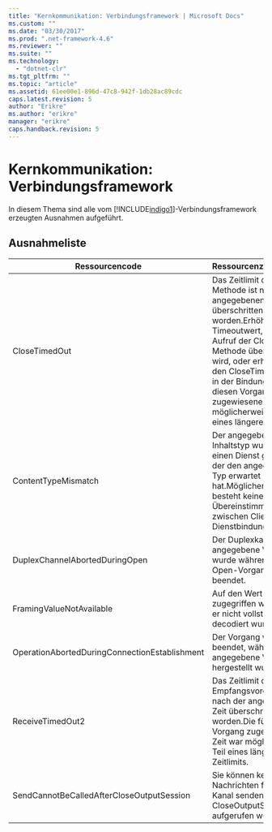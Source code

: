 ```yaml
---
title: "Kernkommunikation: Verbindungsframework | Microsoft Docs"
ms.custom: ""
ms.date: "03/30/2017"
ms.prod: ".net-framework-4.6"
ms.reviewer: ""
ms.suite: ""
ms.technology: 
  - "dotnet-clr"
ms.tgt_pltfrm: ""
ms.topic: "article"
ms.assetid: 61ee00e1-896d-47c8-942f-1db28ac89cdc
caps.latest.revision: 5
author: "Erikre"
ms.author: "erikre"
manager: "erikre"
caps.handback.revision: 5
---
```

# Kernkommunikation: Verbindungsframework
In diesem Thema sind alle vom [!INCLUDE[indigo1](../../../../../includes/indigo1-md.md)]\-Verbindungsframework erzeugten Ausnahmen aufgeführt.  
  
## Ausnahmeliste  
  
|Ressourcencode|Ressourcenzeichenfolge|  
|--------------------|----------------------------|  
|CloseTimedOut|Das Zeitlimit der Close\-Methode ist nach der angegebenen Zeit überschritten worden.Erhöhen Sie den Timeoutwert, der für den Aufruf der Close\-Methode übergeben wird, oder erhöhen Sie den CloseTimeout\-Wert in der Bindung.Die für diesen Vorgang zugewiesene Zeit war möglicherweise Teil eines längeren Zeitlimits.|  
|ContentTypeMismatch|Der angegebene Inhaltstyp wurde an einen Dienst gesendet, der den angegebenen Typ erwartet hat.Möglicherweise besteht keine Übereinstimmung zwischen Client\- und Dienstbindung.|  
|DuplexChannelAbortedDuringOpen|Der Duplexkanal für die angegebene Verbindung wurde während des Open\-Vorgangs beendet.|  
|FramingValueNotAvailable|Auf den Wert kann nicht zugegriffen werden, da er nicht vollständig decodiert wurde.|  
|OperationAbortedDuringConnectionEstablishment|Der Vorgang wurde beendet, während die angegebene Verbindung hergestellt wurde.|  
|ReceiveTimedOut2|Das Zeitlimit des Empfangsvorgangs ist nach der angegebenen Zeit überschritten worden.Die für diesen Vorgang zugewiesene Zeit war möglicherweise Teil eines längeren Zeitlimits.|  
|SendCannotBeCalledAfterCloseOutputSession|Sie können keine Nachrichten für einen Kanal senden, nachdem CloseOutputSession aufgerufen wurde.|